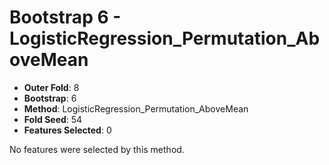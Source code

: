 # Bootstrap 6 - LogisticRegression_Permutation_AboveMean

- **Outer Fold**: 8
- **Bootstrap**: 6
- **Method**: LogisticRegression_Permutation_AboveMean
- **Fold Seed**: 54
- **Features Selected**: 0

No features were selected by this method.

